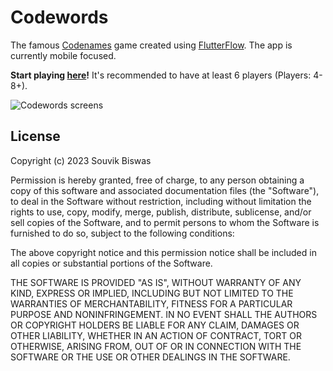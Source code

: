 # Codewords

The famous [Codenames](https://en.wikipedia.org/wiki/Codenames_(board_game)) game created using [FlutterFlow](https://flutterflow.io/). The app is currently mobile focused.

**Start playing [here](https://codewords.flutterflow.app)!** It's recommended to have at least 6 players (Players: 4-8+).

![Codewords screens](screenshots/codewords_screens_2_rows.png)

## License

Copyright (c) 2023 Souvik Biswas

Permission is hereby granted, free of charge, to any person obtaining a copy
of this software and associated documentation files (the "Software"), to deal
in the Software without restriction, including without limitation the rights
to use, copy, modify, merge, publish, distribute, sublicense, and/or sell
copies of the Software, and to permit persons to whom the Software is
furnished to do so, subject to the following conditions:

The above copyright notice and this permission notice shall be included in all
copies or substantial portions of the Software.

THE SOFTWARE IS PROVIDED "AS IS", WITHOUT WARRANTY OF ANY KIND, EXPRESS OR
IMPLIED, INCLUDING BUT NOT LIMITED TO THE WARRANTIES OF MERCHANTABILITY,
FITNESS FOR A PARTICULAR PURPOSE AND NONINFRINGEMENT. IN NO EVENT SHALL THE
AUTHORS OR COPYRIGHT HOLDERS BE LIABLE FOR ANY CLAIM, DAMAGES OR OTHER
LIABILITY, WHETHER IN AN ACTION OF CONTRACT, TORT OR OTHERWISE, ARISING FROM,
OUT OF OR IN CONNECTION WITH THE SOFTWARE OR THE USE OR OTHER DEALINGS IN THE
SOFTWARE.

